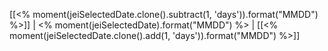[[<% moment(jeiSelectedDate.clone().subtract(1, 'days')).format("MMDD") %>]] | <% moment(jeiSelectedDate).format("MMDD") %> | [[<% moment(jeiSelectedDate.clone().add(1, 'days')).format("MMDD") %>]] 